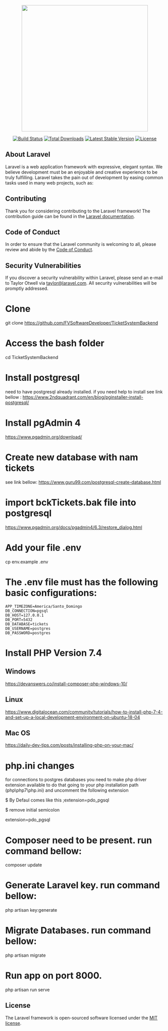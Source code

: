 <p align="center"><img src="https://res.cloudinary.com/dtfbvvkyp/image/upload/v1566331377/laravel-logolockup-cmyk-red.svg" width="400"></p>

<p align="center">
<a href="https://travis-ci.org/laravel/framework"><img src="https://travis-ci.org/laravel/framework.svg" alt="Build Status"></a>
<a href="https://packagist.org/packages/laravel/framework"><img src="https://poser.pugx.org/laravel/framework/d/total.svg" alt="Total Downloads"></a>
<a href="https://packagist.org/packages/laravel/framework"><img src="https://poser.pugx.org/laravel/framework/v/stable.svg" alt="Latest Stable Version"></a>
<a href="https://packagist.org/packages/laravel/framework"><img src="https://poser.pugx.org/laravel/framework/license.svg" alt="License"></a>
</p>

## About Laravel

Laravel is a web application framework with expressive, elegant syntax. We believe development must be an enjoyable and creative experience to be truly fulfilling. Laravel takes the pain out of development by easing common tasks used in many web projects, such as:

## Contributing

Thank you for considering contributing to the Laravel framework! The contribution guide can be found in the [Laravel documentation](https://laravel.com/docs/contributions).

## Code of Conduct

In order to ensure that the Laravel community is welcoming to all, please review and abide by the [Code of Conduct](https://laravel.com/docs/contributions#code-of-conduct).

## Security Vulnerabilities

If you discover a security vulnerability within Laravel, please send an e-mail to Taylor Otwell via [taylor@laravel.com](mailto:taylor@laravel.com). All security vulnerabilities will be promptly addressed.

# Clone

git clone https://github.com/FVSoftwareDeveloper/TicketSystemBackend

# Access the bash folder

cd TicketSystemBackend

# Install postgresql

need to have postgresql already installed. if you need help to install see link bellow :
https://www.2ndquadrant.com/en/blog/pginstaller-install-postgresql/

# Install pgAdmin 4

https://www.pgadmin.org/download/

# Create new database with nam tickets

see link bellow:
https://www.guru99.com/postgresql-create-database.html

# import bckTickets.bak file into postgresql

https://www.pgadmin.org/docs/pgadmin4/6.3/restore_dialog.html

# Add your file .env

cp env.example .env

# The .env file must has the following basic configurations:

```
APP_TIMEZONE=America/Santo_Domingo
DB_CONNECTION=pgsql
DB_HOST=127.0.0.1
DB_PORT=5432
DB_DATABASE=tickets
DB_USERNAME=postgres
DB_PASSWORD=postgres
```
# Install PHP Version 7.4

## Windows
https://devanswers.co/install-composer-php-windows-10/

## Linux
https://www.digitalocean.com/community/tutorials/how-to-install-php-7-4-and-set-up-a-local-development-environment-on-ubuntu-18-04

## Mac OS
https://daily-dev-tips.com/posts/installing-php-on-your-mac/

# php.ini changes

for connections to postgres databases you need to make php driver extension available to do that going to your php installation path (php\php7\php.ini)
and uncomment the following extension 

$ By Defaul comes like this
;extension=pdo_pgsql

$ remove initial semicolon

extension=pdo_pgsql

# Composer need to be present. run command bellow:

composer update

# Generate Laravel key. run command bellow:

php artisan key:generate

# Migrate Databases. run command bellow:

php artisan migrate

# Run app on port 8000.

php artisan run serve

## License

The Laravel framework is open-sourced software licensed under the [MIT license](https://opensource.org/licenses/MIT).
